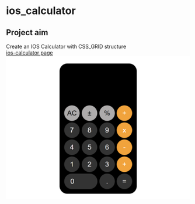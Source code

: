# ios_calculator
## Project aim 
Create an IOS Calculator with CSS_GRID structure  
[ios-calculator page](https://zlhshn.github.io/ios_calculator/)
![ios-calculator page](./img/ios-calculator.png)
